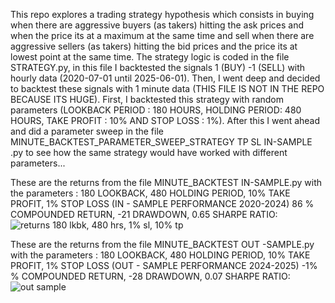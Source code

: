 This repo explores a trading strategy hypothesis which consists in buying when there are aggressive buyers (as takers) hitting the ask prices and when the price its at a maximum at the same 
time and sell when there are aggressive sellers (as takers) hitting the bid prices and the price its at lowest point at the same time.
The strategy logic is coded in the file STRATEGY.py, in this file I backtested the signals 1 (BUY) -1 (SELL) with hourly data (2020-07-01 until 2025-06-01). Then, I went deep and decided to backtest these signals with 1 minute data (THIS FILE IS NOT IN THE REPO BECAUSE ITS HUGE). First, I backtested this strategy with random parameters (LOOKBACK PERIOD : 180 HOURS, HOLDING PERIOD: 480 HOURS, TAKE PROFIT : 10% AND STOP LOSS : 1%). After this I went ahead and did a parameter sweep in the file MINUTE_BACKTEST_PARAMETER_SWEEP_STRATEGY TP SL IN-SAMPLE .py to see how the same strategy would have worked with different parameters...

These are the returns from the file MINUTE_BACKTEST IN-SAMPLE.py with the parameters : 180 LOOKBACK, 480 HOLDING PERIOD, 10% TAKE PROFIT, 1% STOP LOSS (IN - SAMPLE PERFORMANCE 2020-2024) 86 % COMPOUNDED RETURN, -21 DRAWDOWN, 0.65 SHARPE RATIO:
![returns 180 lkbk, 480 hrs, 1% sl, 10% tp](https://github.com/user-attachments/assets/0763fc52-d4f8-4e21-b581-03f8cd9451f5)

These are the returns from the file MINUTE_BACKTEST OUT -SAMPLE.py with the parameters : 180 LOOKBACK, 480 HOLDING PERIOD, 10% TAKE PROFIT, 1% STOP LOSS (OUT - SAMPLE PERFORMANCE 2024-2025) -1% % COMPOUNDED RETURN, -28 DRAWDOWN, 0.07 SHARPE RATIO:
![out sample](https://github.com/user-attachments/assets/4053bfbf-cd78-4727-b47d-6b6f01aef1da)


